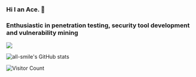 ### Hi I an Ace. 👋
### Enthusiastic in penetration testing, security tool development and vulnerability mining


![](https://activity-graph.herokuapp.com/graph?username=huclilu&theme=github)


![all-smile's GitHub stats](https://github-readme-stats.vercel.app/api?username=huclilu&show_icons=true&theme=tokyonight)

![Visitor Count](https://profile-counter.glitch.me/huclilu/count.svg)
